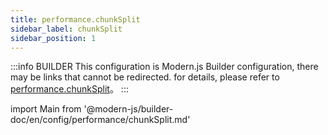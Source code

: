```yaml
---
title: performance.chunkSplit
sidebar_label: chunkSplit
sidebar_position: 1
---
```


:::info BUILDER
This configuration is Modern.js Builder configuration, there may be links that cannot be redirected. for details, please refer to [performance.chunkSplit](https://modernjs.dev/builder/zh/api/config-performance.html#performance-chunksplit)。
:::

import Main from '@modern-js/builder-doc/en/config/performance/chunkSplit.md'

<Main />
